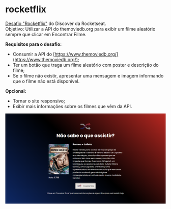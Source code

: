 # rocketflix

<a href="https://app.rocketseat.com.br/discover/challenges/rocketflix">Desafio "Rocketflix"</a> do Discover da Rocketseat. <br>
Objetivo: Utilizar a API do themoviedb.org para exibir um filme aleatório sempre que clicar em Encontrar Filme. <br>

**Requisitos para o desafio:**

- Consumir a API do [https://www.themoviedb.org/](https://www.themoviedb.org/);
- Ter um botão que traga um filme aleatório com poster e descrição do filme;
- Se o filme não existir, apresentar uma mensagem e imagem informando que o filme não está disponível.

**Opcional:**

- Tornar o site responsivo;
- Exibir mais informações sobre os filmes que vêm da API.

![Desafio "Rocketflix"](https://github.com/madalena-rocha/rocketflix/blob/main/assets/rocketflix.png)
